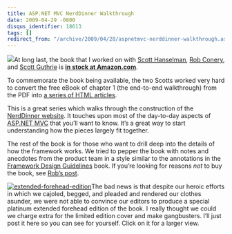 ```yaml
---
title: ASP.NET MVC NerdDinner Walkthrough
date: 2009-04-29 -0800
disqus_identifier: 18613
tags: []
redirect_from: "/archive/2009/04/28/aspnetmvc-nerddinner-walkthrough.aspx/"
---
```


[![](http://weblogs.asp.net/blogs/scottgu/bookcover1_6CAECF94.png)](http://www.amazon.com/gp/product/0470384611?ie=UTF8&tag=scoblo04-20&linkCode=xm2&camp=1789&creativeASIN=0470384611)At
long last, the book that I worked on with [Scott
Hanselman](http://hanselman.com/ "Scott Hanselman's Blog"), [Rob
Conery](http://blog.wekeroad.com/ "Rob Conery's Blog"), and [Scott
Guthrie](http://weblogs.asp.net/scottgu "Scott Guthrie's Blog") is **[in
stock at
Amazon.com](http://www.amazon.com/gp/product/0470384611?ie=UTF8&tag=scoblo04-20&linkCode=xm2&camp=1789&creativeASIN=0470384611 "Book at Amazon")**.

To commemorate the book being available, the two Scotts worked very hard
to convert the free eBook of chapter 1 (the end-to-end walkthrough) from
the PDF into [a series of HTML
articles](http://weblogs.asp.net/scottgu/archive/2009/04/28/free-asp-net-mvc-nerddinner-tutorial-now-in-html.aspx "NerdDinner Tutorial").

This is a great series which walks through the construction of the
[NerdDinner website](http://nerddinner.com/). It touches upon most of
the day-to-day aspects of [ASP.NET
MVC](http://asp.net/mvc "ASP.NET MVC Website") that you’ll want to know.
It’s a great way to start understanding how the pieces largely fit
together.

The rest of the book is for those who want to drill deep into the
details of how the framework works. We tried to pepper the book with
notes and anecdotes from the product team in a style similar to the
annotations in the [Framework Design
Guidelines](http://www.amazon.com/gp/product/0321545613?ie=UTF8&tag=youvebeenhaac-20&linkCode=as2&camp=1789&creative=390957&creativeASIN=0321545613 "Framework Design Guidelines on Amazon.com")
book. If you’re looking for reasons *not* to buy the book, see [Rob’s
post](http://blog.wekeroad.com/blog/in-which-we-discuss-writing-a-book-on-mvc/ "Writing a book on MVC").

[![extended-forehead-edition](https://haacked.com/images/haacked_com/WindowsLiveWriter/ProfessionalASP.NETMVC_7E9F/extended-forehead-edition_thumb.jpg "extended-forehead-edition")](https://haacked.com/images/haacked_com/WindowsLiveWriter/ProfessionalASP.NETMVC_7E9F/extended-forehead-edition_2.jpg)The
bad news is that despite our heroic efforts in which we cajoled, begged,
and pleaded and rendered our clothes asunder, we were not able to
convince our editors to produce a special platinum extended forehead
edition of the book. I really thought we could we charge extra for the
limited edition cover and make gangbusters. I’ll just post it here so
you can see for yourself. Click on it for a larger view.

